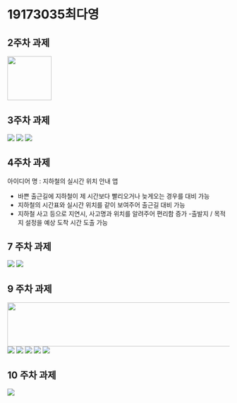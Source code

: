 # 19173035최다영

## 2주차 과제
<img width="100" height="100" src="./png/DY_2.png"></img>
    
## 3주차 과제
<img width="" height="" src="./png/DY_3_1.png"></img>
<img width="" height="" src="./png/DY_3_2.png"></img>
<img width="" height="" src="./png/DY_3_3.png"></img>
    
## 4주차 과제
아이디어 명 : 지하철의 실시간 위치 안내 앱
- 바쁜 출근길에 지하철이 제 시간보다 빨리오거나 늦게오는 경우를 대비 가능
- 지하철의 시간표와 실시간 위치를 같이 보여주어 출근길 대비 가능
- 지하철 사고 등으로 지연시, 사고명과 위치를 알려주어 편리함 증가
-출발지 / 목적지 설정을 예상 도착 시간 도출 가능

## 7 주차 과제
<img width="" height="" src="./png/DY_7_1.png"></img>
<img width="" height="" src="./png/DY_7_2.png"></img>

## 9 주차 과제
<img width="100100" height="100" src="./png/DY_9_1.png"></img>
<img width="" height="" src="./png/DY_9_2.png"></img>
<img width="" height="" src="./png/DY_9_3.png"></img>
<img width="" height="" src="./png/DY_9_4.png"></img>
<img width="" height="" src="./png/DY_9_5.png"></img>
<img width="" height="" src="./png/DY_9_6.png"></img>

## 10 주차 과제
<img width="" height="" src="./png/DY_10.png"></img>
